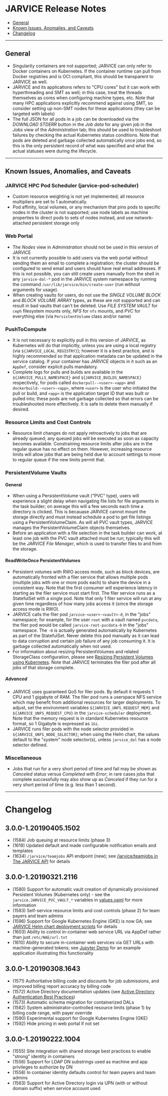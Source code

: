 # JARVICE Release Notes

* [General](#general)
* [Known Issues, Anomalies, and Caveats](#known-issues-anomalies-and-caveats)
* [Changelog](#changelog)

---
## General

- Singularity containers are not supported; JARVICE can only refer to Docker containers on Kubernetes.  If the container runtime can pull from Docker registries and is OCI compliant, this should be transparent to JARVICE as well.
- JARVICE and its applications refers to "CPU cores" but it can work with hyperthreading and SMT as well; in this case, treat the threads themselves as cores when configuring machine types, etc.  Note that many HPC applications explicitly recommend against using SMT, so consider setting up non-SMT nodes for these applications (they can be targeted with labels)
- The full JSON for all pods in a job can be downloaded via the *DOWNLOAD STDERR* button in the *Job data* for any given job in the *Jobs* view of the *Administration* tab; this should be used to troubleshoot failures by checking the actual Kubernetes status conditions.  Note that pods are deleted and garbage collected automatically once jobs end, so this is the only persistent record of what was specified and what the actual statuses were during the lifecycle.

---
## Known Issues, Anomalies, and Caveats

### JARVICE HPC Pod Scheduler (jarvice-pod-scheduler)

- Custom resource weighting is not yet implemented; all resource multipliers are set to 1 automatically.
- Pod affinity, local volumes, or any mechanism that pins pods to specific nodes in the cluster is not supported; use node labels as machine properties to direct pods to sets of nodes instead, and use network-attached persistent storage only

### Web Portal

- The *Nodes* view in *Administration* should not be used in this version of JARVICE
- It is not currently possible to add users via the web portal without sending them an email to complete a registration; the cluster should be configured to send email and users should have real email addresses.  If this is not possible, you can still create users manually from the shell in any `jarvice-dal-*` pod in the JARVICE system namespace by running the command `/usr/lib/jarvice/bin/create-user` (run without arguments for usage).
- When creating vaults for users, do not use the *SINGLE VOLUME BLOCK* and *BLOCK VOLUME ARRAY* types, as these are not supported and can result in bad vaults that can't be deleted.  Use *FILE SYSTEM VAULT* for `ceph` filesystem mounts only, *NFS* for `nfs` mounts, and *PVC* for everything else (via `PersistentVolume` class and/or name)

### PushToCompute

- It is not necessary to explicitly pull in this version of JARVICE, as Kubernetes will do that implicitly, unless you are using a local registry (via `${JARVICE_LOCAL_REGISTRY}`); however it is a best practice, and is highly recommended so that application metadata can be updated in the service catalog.  If your container has JARVICE objects in it such as an `AppDef`, consider explicit pulls mandatory.
- Complete logs for pulls and builds are available in the `${JARVICE_PULLS_NAMESPACE}` and `${JARVICE_BUILDS_NAMESPACE}` respectively, for pods called `dockerpull--<user>-<app>` and `dockerbuild--<user>-<app>`, where `<user>` is the user who initiated the pull or build, and `<app>` is the application target ID that was built or pulled into; these pods are not garbage collected so that errors can be troubleshooted more effectively.  It is safe to delete them manually if desired.

### Resource Limits and Cost Controls

- Resource limit changes do not apply retroactively to jobs that are already queued; any queued jobs will be executed as soon as capacity becomes available.  Constraining resource limits after jobs are in the regular queue has no effect on them.  However, increasing resource limits will allow jobs that are being held due to account settings to move to regular queue if the new limits permit that.

### PersistentVolume Vaults

#### General

- When using a PersistentVolume vault ("PVC" type), users will experience a slight delay when navigating file lists for file arguments in the task builder; on average this will a few seconds each time a directory is clicked.  This is becauase JARVICE cannot mount the storage directly and must instead schedule a pod to get file listings using a PersistentVolumeClaim.  As will all PVC vault types, JARVICE manages the PersistentVolumeClaim objects themselves.
- Before an application with a file selection in the task builder can work, at least one job with the PVC vault attached must be run; typically this will be the *JARVICE File Manager*, which is used to transfer files to and from the storage.

#### ReadWriteOnce PersistentVolumes

- Persistent volumes with RWO access mode, such as block devices, are automatically fronted with a filer service that allows multiple pods (multiple jobs with one or more pods each) to share the device in a consistent way.  Note that the first consumer will experience latency in starting as the filer service must start first.  The filer service runs as a StatefulSet with a single pod.  Note that only 1 filer service will run at any given time regardless of how many jobs access it (since the storage access mode is RWO).
- JARVICE calls the filer pod *`jarvice-<user>-<vault>-0`*, in the "jobs" namespace; for example, for the user `root` with a vault named `pvcdata`, the filer pod would be called `jarvice-root-pvcdata-0` in the "jobs" namespace.  The `-0` is actually generated automatically by Kubernetes as part of the StatefulSet.  Never delete this pod manually as it can lead to data corruption and certain job failure of any job consuming it.  It is garbage collected automatically when not used.
- For information about resizing PersistentVolumes and related StorageClass configuration, please see [Resizing Persistent Volumes using Kubernetes](https://kubernetes.io/blog/2018/07/12/resizing-persistent-volumes-using-kubernetes/).  Note that JARVICE terminates the filer pod after all jobs of that storage complete.

##### Advanced

- JARVICE uses guaranteed QoS for filer pods.  By default it requests 1 CPU and 1 gigabyte of RAM.  The filer pod runs a userspace NFS service which may benefit from additional resources for larger deployments.  To adjust, set the environment variables `${JARVICE_UNFS_REQUEST_MEM}` and `${JARVICE_UNFS_REQUEST_CPU}` in the `jarvice-scheduler` deployment.  Note that the memory request is in standard Kubernetes resource format, so 1 Gigabyte is expressed as `1Gi`.
- JARVICE runs filer pods with the node selector provided in `${JARVICE_UNFS_NODE_SELECTOR}`; when using the Helm chart, the values default to the "system" node selector(s), unless `jarvice_dal` has a node selector defined.


### Miscellaneous

- Jobs that run for a very short period of time and fail may be shown as *Canceled* status versus *Completed with Error*; in rare cases jobs that complete successfully may also show up as *Canceled* if they run for a very short period of time (e.g. less than 1 second).

---


# Changelog

## 3.0.0-1.20190405.1502

* (1584) Job queuing at resource limits (phase 3)
* (1619) Updated default and made configurable notification emails and templates
* (1634) `/jarvice/teamjobs` API endpoint (new); see [/jarvice/teamjobs in The JARVICE API](https://jarvice.readthedocs.io/en/latest/api/#jarviceteamjobs) for details

## 3.0.0-1.20190321.2116

* (1580) Support for automatic vault creation of dynamically provisioned Persistent Volumes (Kubernetes only) - see the `jarvice.JARVICE_PVC_VAULT_*` variables in [values.yaml](values.yaml) for more information
* (1583) Self-service resource limits and cost controls (phase 2) for team payers and team admins
* (1596) Support for Google Kubernetes Engine (GKE) is now GA; see [JARVICE Helm chart deployment scripts](scripts/README.md) for details
* (1603) Ability to control in-container web service URL via AppDef rather than just `/etc/NAE/url.txt`
* (1610) Ability to secure in-container web services via GET URLs with machine-generated tokens; see [Jupyter Demo](https://github.com/nimbix/jupyter-demo) for an example application illustrating this functionality

## 3.0.0-1.20190308.1643

* (1571) Authoritative billing code and discounts for job submissions, and improved billing report accuracy by billing code
* (1572) Active Directory documentation updates (see [Active Directory Authentication Best Practices](ActiveDirectory.md))
* (1573) Automatic schema migration for containerized DALs
* (1582) System administrator-controlled resource limits (phase 1) by billing code range, with payer override
* (1590) Experimental support for Google Kubernetes Engine (GKE)
* (1592) Hide pricing in web portal if not set

## 3.0.0-1.20190222.1004

* (1555) Site integration with shared storage best practices to enable "strong" identity in containers
* (1556) Support for LDAP DN substrings used as machine and app privileges to authorize by DN
* (1558) In container identity defaults control for team payers and team admins
* (1563) Support for Active Directory login via UPN (with or without domain suffix) when service account used

